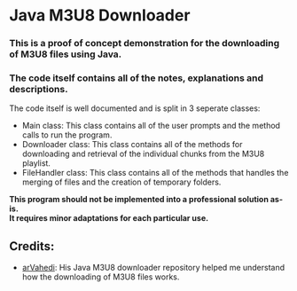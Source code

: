 # Java M3U8 Downloader

### This is a proof of concept demonstration for the downloading of M3U8 files using Java.   

### **The code itself contains all of the notes, explanations and descriptions.**  

The code itself is well documented and is split in 3 seperate classes:  
- Main class: This class contains all of the user prompts and the method calls to run the program.   
- Downloader class: This class contains all of the methods for downloading and retrieval of the individual chunks from the M3U8 playlist.  
- FileHandler class: This class contains all of the methods that handles the merging of files and the creation of temporary folders.  
  
 **This program should not be implemented into a professional solution as-is.**  
 **It requires minor adaptations for each particular use.**  
 
   
 ## Credits:
 - [arVahedi](https://github.com/arVahedi): His Java M3U8 downloader repository helped me understand how the downloading of M3U8 files works.
